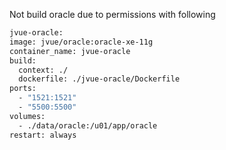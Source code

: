 Not build oracle due to permissions with following

```bash
jvue-oracle:
image: jvue/oracle:oracle-xe-11g
container_name: jvue-oracle
build:
  context: ./
  dockerfile: ./jvue-oracle/Dockerfile
ports:
  - "1521:1521"
  - "5500:5500"
volumes:
  - ./data/oracle:/u01/app/oracle
restart: always
```
